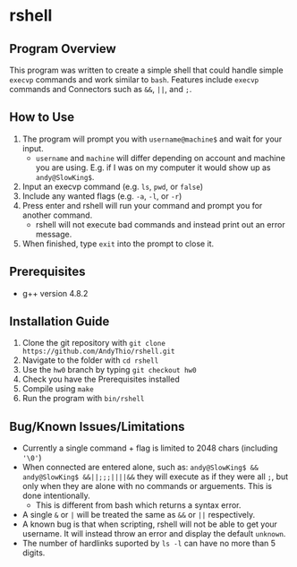 # rshell

## Program Overview
This program was written to create a simple shell that could handle simple `execvp` commands and work similar to `bash`. Features include `execvp` commands and Connectors such as `&&`, `||`, and `;`.

## How to Use
1. The program will prompt you with `username@machine$` and wait for your input.
    - `username` and `machine` will differ depending on account and machine you are using. E.g. if I was on my computer it would show up as `andy@SlowKing$`.
2. Input an execvp command (e.g. `ls`, `pwd`, or `false`)
3. Include any wanted flags (e.g. `-a`, `-l`, or `-r`)
4. Press enter and rshell will run your command and prompt you for another command.
    - rshell will not execute bad commands and instead print out an error message.
5. When finished, type `exit` into the prompt to close it.

## Prerequisites
* g++ version 4.8.2

## Installation Guide
1. Clone the git repository with
    `git clone https://github.com/AndyThio/rshell.git`
2. Navigate to the folder with
    `cd rshell`
3. Use the `hw0` branch by typing
    `git checkout hw0`
4. Check you have the Prerequisites installed
5. Compile using
    `make`
6. Run the program with
    `bin/rshell`

## Bug/Known Issues/Limitations
* Currently a single command + flag is limited to 2048 chars (including `'\0'`)
* When connected are entered alone, such as:
    `andy@SlowKing$ &&`
    `andy@SlowKing$ &&||;;;||||&&`
 they will execute as if they were all `;`, but only when they are alone with no commands or arguements. This is done intentionally.
    * This is different from bash which returns a syntax error.
* A single `&` or `|` will be treated the same as `&&` or `||` respectively.
* A known bug is that when scripting, rshell will not be able to get your username. It will instead throw an error and display the default `unknown`.
* The number of hardlinks suported by `ls -l` can have no more than 5 digits.
